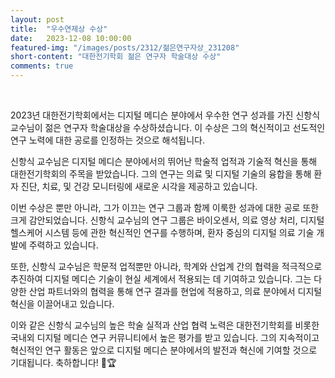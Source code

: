 ```yaml
---
layout: post
title:  "우수연제상 수상" 
date:   2023-12-08 10:00:00
featured-img: "/images/posts/2312/젊은연구자상_231208"
short-content: "대한전기학회 젊은 연구자 학술대상 수상" 
comments: true
---
```


<br> 



2023년 대한전기학회에서는 디지털 메디슨 분야에서 우수한 연구 성과를 가진 신항식 교수님이 젊은 연구자 학술대상을 수상하셨습니다. 이 수상은 그의 혁신적이고 선도적인 연구 노력에 대한 공로를 인정하는 것으로 해석됩니다.

신항식 교수님은 디지털 메디슨 분야에서의 뛰어난 학술적 업적과 기술적 혁신을 통해 대한전기학회의 주목을 받았습니다. 그의 연구는 의료 및 디지털 기술의 융합을 통해 환자 진단, 치료, 및 건강 모니터링에 새로운 시각을 제공하고 있습니다.

이번 수상은 뿐만 아니라, 그가 이끄는 연구 그룹과 함께 이룩한 성과에 대한 공로 또한 크게 감안되었습니다. 신항식 교수님의 연구 그룹은 바이오센서, 의료 영상 처리, 디지털 헬스케어 시스템 등에 관한 혁신적인 연구를 수행하며, 환자 중심의 디지털 의료 기술 개발에 주력하고 있습니다.

또한, 신항식 교수님은 학문적 업적뿐만 아니라, 학계와 산업계 간의 협력을 적극적으로 추진하여 디지털 메디슨 기술이 현실 세계에서 적용되는 데 기여하고 있습니다. 그는 다양한 산업 파트너와의 협력을 통해 연구 결과를 현업에 적용하고, 의료 분야에서 디지털 혁신을 이끌어내고 있습니다.

이와 같은 신항식 교수님의 높은 학술 실적과 산업 협력 노력은 대한전기학회를 비롯한 국내외 디지털 메디슨 연구 커뮤니티에서 높은 평가를 받고 있습니다. 그의 지속적이고 혁신적인 연구 활동은 앞으로 디지털 메디슨 분야에서의 발전과 혁신에 기여할 것으로 기대됩니다. 축하합니다! 🎉🏆

<span class="image featured" style="max-width: 50%; max-height: 50%"><img src="/images/posts/2312/젊은연구자상_231208" alt="" style="wdith:50% ,height:50%"></span>
